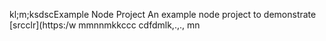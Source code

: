 kl;m;ksdscExample Node Project
An example node project to demonstrate [srcclr](https:/w
mmnnmkkccc
   cdfdmlk,.,.,
mn
